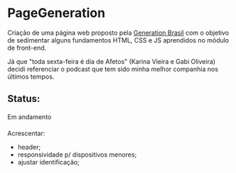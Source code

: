 # PageGeneration

Criação de uma página web proposto pela [Generation Brasil](https://brazil.generation.org/ ) com o objetivo de sedimentar alguns fundamentos HTML, CSS e JS aprendidos no módulo de front-end.  

Já que "toda sexta-feira é dia de Afetos" (Karina Vieira e Gabi Oliveira) decidi referenciar o podcast que tem sido minha melhor companhia nos últimos tempos.

## Status:

####

Em andamento 

####

Acrescentar:
- header; <br>
- responsividade p/ dispositivos menores; <br>
- ajustar identificação;
